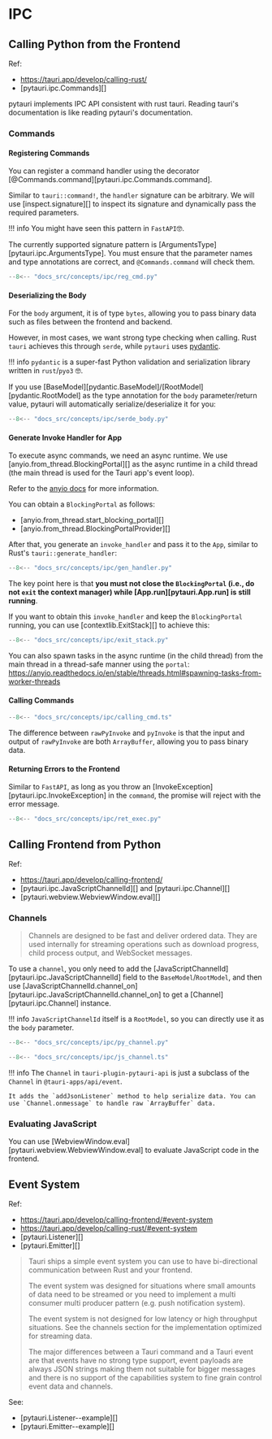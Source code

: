 # IPC

## Calling Python from the Frontend

Ref:

- <https://tauri.app/develop/calling-rust/>
- [pytauri.ipc.Commands][]

pytauri implements IPC API consistent with rust tauri. Reading tauri's documentation is like reading pytauri's documentation.

### Commands

#### Registering Commands

You can register a command handler using the decorator [@Commands.command][pytauri.ipc.Commands.command].

Similar to `tauri::command!`, the `handler` signature can be arbitrary. We will use [inspect.signature][] to inspect its signature and dynamically pass the required parameters.

!!! info
    You might have seen this pattern in `FastAPI`🤓.

The currently supported signature pattern is [ArgumentsType][pytauri.ipc.ArgumentsType]. You must ensure that the parameter names and type annotations are correct, and `@Commands.command` will check them.

```python
--8<-- "docs_src/concepts/ipc/reg_cmd.py"
```

#### Deserializing the Body

For the `body` argument, it is of type `bytes`, allowing you to pass binary data such as files between the frontend and backend.

However, in most cases, we want strong type checking when calling. Rust `tauri` achieves this through `serde`, while `pytauri` uses [pydantic](https://github.com/pydantic/pydantic).

!!! info
    `pydantic` is a super-fast Python validation and serialization library written in `rust`/`pyo3` 🤓.

If you use [BaseModel][pydantic.BaseModel]/[RootModel][pydantic.RootModel] as the type annotation for the `body` parameter/return value, pytauri will automatically serialize/deserialize it for you:

```python
--8<-- "docs_src/concepts/ipc/serde_body.py"
```

#### Generate Invoke Handler for App

To execute async commands, we need an async runtime. We use [anyio.from_thread.BlockingPortal][] as the async runtime in a child thread (the main thread is used for the Tauri app's event loop).

Refer to the [anyio docs](https://anyio.readthedocs.io/en/stable/threads.html#calling-asynchronous-code-from-an-external-thread) for more information.

You can obtain a `BlockingPortal` as follows:

- [anyio.from_thread.start_blocking_portal][]
- [anyio.from_thread.BlockingPortalProvider][]

After that, you generate an `invoke_handler` and pass it to the `App`, similar to Rust's `tauri::generate_handler`:

```python
--8<-- "docs_src/concepts/ipc/gen_handler.py"
```

The key point here is that **you must not close the `BlockingPortal` (i.e., do not `exit` the context manager) while [App.run][pytauri.App.run] is still running**.

If you want to obtain this `invoke_handler` and keep the `BlockingPortal` running, you can use [contextlib.ExitStack][] to achieve this:

```python
--8<-- "docs_src/concepts/ipc/exit_stack.py"
```

You can also spawn tasks in the async runtime (in the child thread) from the main thread in a thread-safe manner using the `portal`: <https://anyio.readthedocs.io/en/stable/threads.html#spawning-tasks-from-worker-threads>

#### Calling Commands

```typescript
--8<-- "docs_src/concepts/ipc/calling_cmd.ts"
```

The difference between `rawPyInvoke` and `pyInvoke` is that the input and output of `rawPyInvoke` are both `ArrayBuffer`, allowing you to pass binary data.

#### Returning Errors to the Frontend

Similar to `FastAPI`, as long as you throw an [InvokeException][pytauri.ipc.InvokeException] in the `command`, the promise will reject with the error message.

```python
--8<-- "docs_src/concepts/ipc/ret_exec.py"
```

## Calling Frontend from Python

Ref:

- <https://tauri.app/develop/calling-frontend/>
- [pytauri.ipc.JavaScriptChannelId][] and [pytauri.ipc.Channel][]
- [pytauri.webview.WebviewWindow.eval][]

### Channels

> Channels are designed to be fast and deliver ordered data. They are used internally for streaming operations such as download progress, child process output, and WebSocket messages.

To use a `channel`, you only need to add the [JavaScriptChannelId][pytauri.ipc.JavaScriptChannelId] field to the `BaseModel`/`RootModel`, and then use [JavaScriptChannelId.channel_on][pytauri.ipc.JavaScriptChannelId.channel_on] to get a [Channel][pytauri.ipc.Channel] instance.

!!! info
    `JavaScriptChannelId` itself is a `RootModel`, so you can directly use it as the `body` parameter.

```python
--8<-- "docs_src/concepts/ipc/py_channel.py"
```

```typescript
--8<-- "docs_src/concepts/ipc/js_channel.ts"
```

!!! info
    The `Channel` in `tauri-plugin-pytauri-api` is just a subclass of the `Channel` in `@tauri-apps/api/event`.

    It adds the `addJsonListener` method to help serialize data. You can use `Channel.onmessage` to handle raw `ArrayBuffer` data.

### Evaluating JavaScript

You can use [WebviewWindow.eval][pytauri.webview.WebviewWindow.eval] to evaluate JavaScript code in the frontend.

## Event System

Ref:

- <https://tauri.app/develop/calling-frontend/#event-system>
- <https://tauri.app/develop/calling-rust/#event-system>
- [pytauri.Listener][]
- [pytauri.Emitter][]

> Tauri ships a simple event system you can use to have bi-directional communication between Rust and your frontend.
>
> The event system was designed for situations where small amounts of data need to be streamed or you need to implement a multi consumer multi producer pattern (e.g. push notification system).
>
> The event system is not designed for low latency or high throughput situations. See the channels section for the implementation optimized for streaming data.
>
> The major differences between a Tauri command and a Tauri event are that events have no strong type support, event payloads are always JSON strings making them not suitable for bigger messages and there is no support of the capabilities system to fine grain control event data and channels.

See:

- [pytauri.Listener--example][]
- [pytauri.Emitter--example][]
